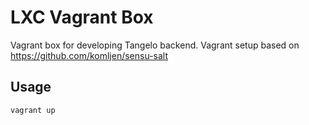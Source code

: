 LXC Vagrant Box
==============

Vagrant box for developing Tangelo backend. Vagrant setup based on https://github.com/komljen/sensu-salt

## Usage

    vagrant up
